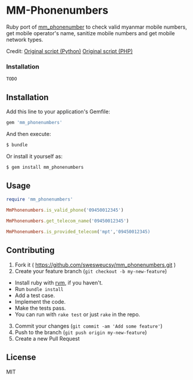 # MM-Phonenumbers

Ruby port of [mm_phonenumber](https://github.com/Melomap/mm_phonenumber) to check valid myanmar mobile numbers, get mobile operator's name, sanitize mobile numbers and get mobile network types.

Credit: [Original script (Python)](https://github.com/Melomap/mm_phonenumber)
[Original script (PHP)](https://github.com/johnreginald/myanmar-phone-number-php)

### Installation

```
TODO
```

## Installation

Add this line to your application's Gemfile:

```ruby
gem 'mm_phonenumbers'
```

And then execute:

```bash
$ bundle
```

Or install it yourself as:

```bash
$ gem install mm_phonenumbers
```

## Usage

```ruby
require 'mm_phonenumbers'

MmPhonenumbers.is_valid_phone('09450012345')

MmPhonenumbers.get_telecom_name('09450012345')

MmPhonenumbers.is_provided_telecom('mpt','09450012345)

```

## Contributing

1. Fork it ( https://github.com/swesweucsy/mm_phonenumbers.git )
2. Create your feature branch (`git checkout -b my-new-feature`)
  - Install ruby with [rvm](http://rvm.io), if you haven't.
  - Run `bundle install`
  - Add a test case.
  - Implement the code.
  - Make the tests pass.
  - You can run with `rake test` or just `rake` in the repo.
3. Commit your changes (`git commit -am 'Add some feature'`)
4. Push to the branch (`git push origin my-new-feature`)
5. Create a new Pull Request

## License
MIT